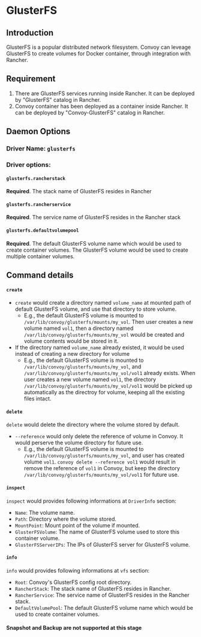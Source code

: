 # GlusterFS
## Introduction

GlusterFS is a popular distributed network filesystem. Convoy can leveage GlusterFS to create volumes for Docker container, through integration with Rancher.

## Requirement

1. There are GlusterFS services running inside Rancher. It can be deployed by "GlusterFS" catalog in Rancher.
2. Convoy container has been deployed as a container inside Rancher. It can be deployed by "Convoy-GlusterFS" catalog in Rancher.

## Daemon Options
### Driver Name: `glusterfs`
### Driver options:
#### `glusterfs.rancherstack`
__Required__. The stack name of GlusterFS resides in Rancher
#### `glusterfs.rancherservice`
__Required__. The service name of GlusterFS resides in the Rancher stack
#### `glusterfs.defaultvolumepool`
__Required__. The default GlusterFS volume name which would be used to create container volumes. The GlusterFS volume would be used to create multiple container volumes.

## Command details
#### `create`
* `create` would create a directory named `volume_name` at mounted path of default GlusterFS volume, and use that directory to store volume.
  * E.g., the default GlusterFS volume is mounted to `/var/lib/convoy/glusterfs/mounts/my_vol`. Then user creates a new volume named `vol1`, then a directory named `/var/lib/convoy/glusterfs/mounts/my_vol` would be created and volume contents would be stored in it.
* If the directory named `volume_name` already existed, it would be used instead of creating a new directory for volume
  * E.g., the default GlusterFS volume is mounted to `/var/lib/convoy/glusterfs/mounts/my_vol`, and `/var/lib/convoy/glusterfs/mounts/my_vol/vol1` already exists. When user creates a new volume named `vol1`, the directory `/var/lib/convoy/glusterfs/mounts/my_vol/vol1` would be picked up automatically as the directroy for volume, keeping all the existing files intact.

#### `delete`
`delete` would delete the directory where the volume stored by default.
* `--reference` would only delete the reference of volume in Convoy. It would perserve the volume directory for future use.
  * E.g., the default GlusterFS volume is mounted to `/var/lib/convoy/glusterfs/mounts/my_vol`, and user has created volume `vol1`. `convoy delete --reference vol1` would result in remove the reference of `vol1` in Convoy, but keep the directory `/var/lib/convoy/glusterfs/mounts/my_vol/vol1` for future use.

#### `inspect`
`inspect` would provides following informations at `DriverInfo` section:
* `Name`: The volume name.
* `Path`: Directory where the volume stored.
* `MountPoint`: Mount point of the volume if mounted.
* `GlusterFSVolume`: The name of GlusterFS volume used to store this container volume.
* `GlusterFSServerIPs`: The IPs of GlusterFS server for GlusterFS volume.

#### `info`
`info` would provides following informations at `vfs` section:
* `Root`: Convoy's GlusterFS config root directory.
* `RancherStack`: The stack name of GlusterFS resides in Rancher.
* `RancherService`: The service name of GlusterFS resides in the Rancher stack.
* `DefaultVolumePool`: The default GlusterFS volume name which would be used to create container volumes.

#### Snapshot and Backup are not supported at this stage
